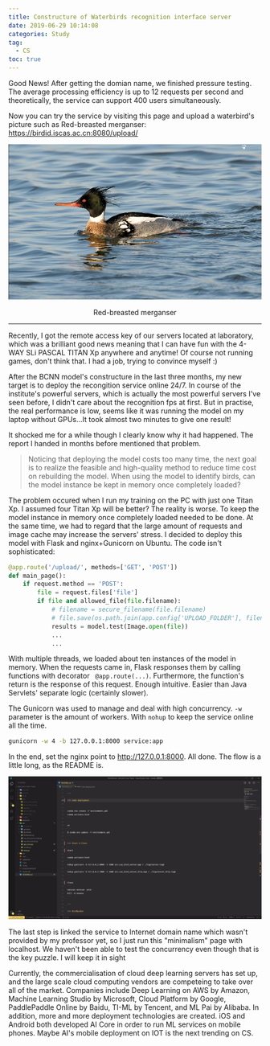 ```yaml
---
title: Constructure of Waterbirds recognition interface server
date: 2019-06-29 10:14:08
categories: Study
tag: 
  - CS
toc: true
---
```


Good News! After getting the domian name, we finished pressure testing. The average processing efficiency is up to 12 requests per second and theoretically, the service can support 400 users simultaneously. 

Now you can try the service by visiting this page and upload a waterbird's picture such as Red-breasted merganser: https://birdid.iscas.ac.cn:8080/upload/

![](https://raw.githubusercontent.com/zolars/pic-bed/master/20191011003200.png)
<p align="center">Red-breasted merganser</p>

<!--more-->

---

Recently, I got the remote access key of our servers located at laboratory, which was a brilliant good news meaning that I can have fun with the 4-WAY SLi PASCAL TITAN Xp anywhere and anytime! Of course not running games, don't think that. I had a job, trying to convince myself :)

After the BCNN model's constructure in the last three months, my new target is to deploy the recongition service online 24/7. In course of the institute's powerful servers, which is actually the most powerful servers I've seen before, I didn't care about the recognition fps at first. But in practise, the real performance is low, seems like it was running the model on my laptop without GPUs...It took almost two minutes to give one result!

It shocked me for a while though I clearly know why it had happened. The report I handed in months before mentioned that problem.

> Noticing that deploying the model costs too many time, the next goal is to realize the feasible and high-quality method to reduce time cost on rebuilding the model. When using the model to identify birds, can the model instance be kept in memory once completely loaded?

The problem occured when I run my training on the PC with just one Titan Xp. I assumed four Titan Xp will be better? The reality is worse. To keep the model instance in memory once completely loaded needed to be done. At the same time, we had to regard that the large amount of requests and image cache may increase the servers' stress. I decided to deploy this model with Flask and nginx+Gunicorn on Ubuntu. The code isn't sophisticated:

```python
@app.route('/upload/', methods=['GET', 'POST'])
def main_page():
    if request.method == 'POST':
        file = request.files['file']
        if file and allowed_file(file.filename):
            # filename = secure_filename(file.filename)
            # file.save(os.path.join(app.config['UPLOAD_FOLDER'], filename))
            results = model.test(Image.open(file))
            ...
            ...
```

With multiple threads, we loaded about ten instances of the model in memory. When the requests came in, Flask responses them by calling functions with decorator ` @app.route(...)`. Furthermore, the function's return is the response of this request. Enough intuitive. Easier than Java Servlets' separate logic (certainly slower). 

The Gunicorn was used to manage and deal with high concurrency. `-w` parameter is the amount of workers. With `nohup` to keep the service online all the time. 

```bash
gunicorn -w 4 -b 127.0.0.1:8000 service:app
```

In the end, set the nginx point to http://127.0.0.1:8000. All done. The flow is a little long, as the README is. 

![](https://raw.githubusercontent.com/zolars/pic-bed/master/20191010232000.png)

The last step is linked the service to Internet domain name which wasn't provided by my professor yet, so I just run this "minimalism" page with localhost. We haven't been able to test the concurrency even though that is the key puzzle. I will keep it in sight 

Currently, the commercialisation of cloud deep learning servers has set up, and the large scale cloud computing vendors are competeing to take over all of the market. Companies include Deep Learning on AWS by Amazon, Machine Learning Studio by Microsoft, Cloud Platform by Google, PaddlePaddle Online by Baidu, TI-ML by Tencent, and ML Pai by Alibaba. In addition, more and more deployment technologies are created. iOS and Android both developed AI Core in order to run ML services on mobile phones. Maybe AI's mobile deployment on IOT is the next trending on CS.
